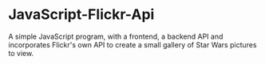 # JavaScript-Flickr-Api
A simple JavaScript program, with a frontend, a backend API and incorporates Flickr's own API to create a small gallery of Star Wars pictures to view.

